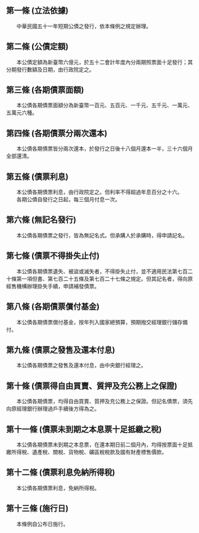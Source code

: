 第一條 (立法依據)
-----------------
　　中華民國五十一年短期公債之發行，依本條例之規定辦理。  


第二條 (公債定額)
-----------------
　　本公債定額為新臺幣六億元，於五十二會計年度內分兩期照票面十足發行；其分期發行數額及日期，由行政院定之。  


第三條 (各期債票面額)
---------------------
　　本公債各期債票面額分為新臺幣一百元、五百元、一千元、五千元、一萬元、五萬元六種。  


第四條 (各期債票分兩次還本)
---------------------------
　　本公債各期債票皆分兩次還本，於發行之日後十八個月還本一半，三十六個月全部還清。  


第五條 (債票利息)
-----------------
　　本公債各期債票利息，由行政院定之。但利率不得超過年息百分之十六。  
　　各期公債自發行之日起，每三個月付息一次。  


第六條 (無記名發行)
-------------------
　　本公債各期債票之發行，皆為無記名式。但承購人於承購時，得申請記名。  


第七條 (債票不得掛失止付)
-------------------------
　　本公債各期債票遺失、被盜或滅失者，不得掛失止付，並不適用民法第七百二十條第一項但書、第七百二十五條及第七百二十七條之規定。但其記名者，得向原經售機構辦理掛失手續，申請補發債票。  


第八條 (各期債票償付基金)
-------------------------
　　本公債各期債票償付基金，按年列入國家總預算，預期撥交經理銀行儲存備付。  


第九條 (債票之發售及還本付息)
-----------------------------
　　本公債各期債票之發售及還本付息，由中央銀行經理之。  


第十條 (債票得自由買賣、質押及充公務上之保證)
---------------------------------------------
　　本公債各期債票，均得自由買賣、質押及充公務上之保證。但記名債票，須先向原經理銀行辦理過戶手續後方得為之。  


第十一條 (債票未到期之本息票十足抵繳之稅)
-----------------------------------------
　　本公債各期債票未到期之本息票，在還本期日前二個月內，均得按票面十足抵繳所得稅、遺產稅、關稅、貨物稅、礦區稅稅款及國有財產標售價款。  


第十二條 (債票利息免納所得稅)
-----------------------------
　　本公債各期債票利息，免納所得稅。  


第十三條 (施行日)
-----------------
　　本條例自公布日施行。